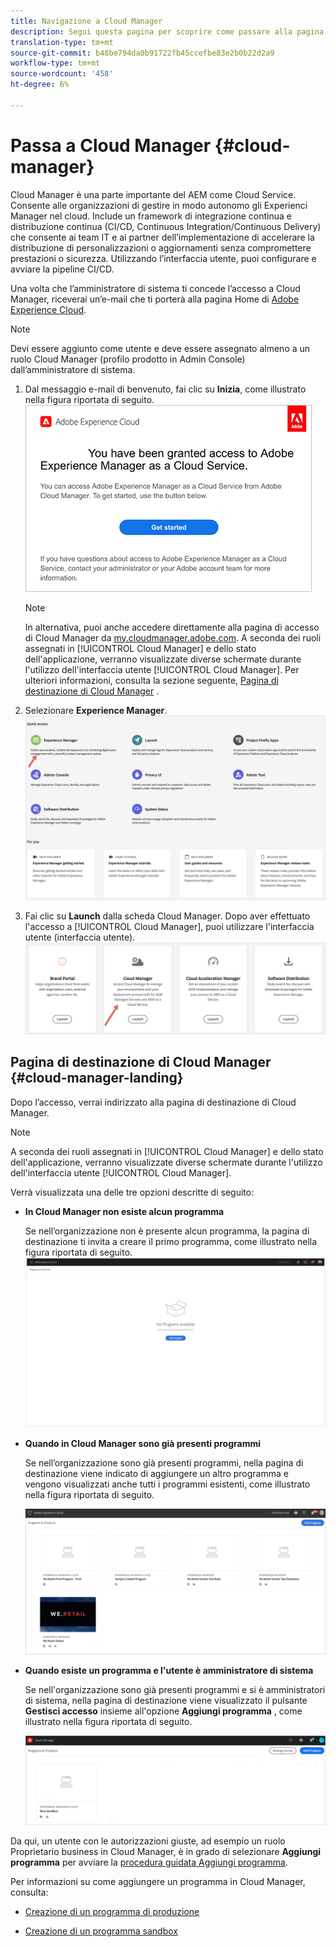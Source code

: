 ```yaml
---
title: Navigazione a Cloud Manager
description: Segui questa pagina per scoprire come passare alla pagina di destinazione di Cloud Manager
translation-type: tm+mt
source-git-commit: b48be794da0b91722fb45ccefbe83e2b0b22d2a9
workflow-type: tm+mt
source-wordcount: '458'
ht-degree: 6%

---
```



# Passa a Cloud Manager {#cloud-manager}

Cloud Manager è una parte importante del AEM come Cloud Service. Consente alle organizzazioni di gestire in modo autonomo gli Experienci Manager nel cloud. Include un framework di integrazione continua e distribuzione continua (CI/CD, Continuous Integration/Continuous Delivery) che consente ai team IT e ai partner dell’implementazione di accelerare la distribuzione di personalizzazioni o aggiornamenti senza compromettere prestazioni o sicurezza. Utilizzando l’interfaccia utente, puoi configurare e avviare la pipeline CI/CD.

Una volta che l’amministratore di sistema ti concede l’accesso a Cloud Manager, riceverai un’e-mail che ti porterà alla pagina Home di [Adobe Experience Cloud](https://experience.adobe.com).

>[!NOTE]
>Devi essere aggiunto come utente e deve essere assegnato almeno a un ruolo Cloud Manager (profilo prodotto in Admin Console) dall’amministratore di sistema.

1. Dal messaggio e-mail di benvenuto, fai clic su **Inizia**, come illustrato nella figura riportata di seguito.
   ![](/help/onboarding/what-is-required/assets/get-started-email.png)

   >[!NOTE]
   >In alternativa, puoi anche accedere direttamente alla pagina di accesso di Cloud Manager da [my.cloudmanager.adobe.com](https://my.cloudmanager.adobe.com/). A seconda dei ruoli assegnati in [!UICONTROL Cloud Manager] e dello stato dell&#39;applicazione, verranno visualizzate diverse schermate durante l&#39;utilizzo dell&#39;interfaccia utente [!UICONTROL Cloud Manager]. Per ulteriori informazioni, consulta la sezione seguente, [Pagina di destinazione di Cloud Manager](#cloud-manager-landing) .

1. Selezionare **Experience Manager**.
   ![](/help/onboarding/getting-access-to-aem-in-cloud/assets/landing-page1.png)

1. Fai clic su **Launch** dalla scheda Cloud Manager. Dopo aver effettuato l&#39;accesso a [!UICONTROL Cloud Manager], puoi utilizzare l&#39;interfaccia utente (interfaccia utente).
   ![](/help/onboarding/getting-access-to-aem-in-cloud/assets/landing-page2.png)


## Pagina di destinazione di Cloud Manager {#cloud-manager-landing}

Dopo l’accesso, verrai indirizzato alla pagina di destinazione di Cloud Manager.

>[!NOTE]
>A seconda dei ruoli assegnati in [!UICONTROL Cloud Manager] e dello stato dell&#39;applicazione, verranno visualizzate diverse schermate durante l&#39;utilizzo dell&#39;interfaccia utente [!UICONTROL Cloud Manager].

Verrà visualizzata una delle tre opzioni descritte di seguito:

* **In Cloud Manager non esiste alcun programma**

   Se nell’organizzazione non è presente alcun programma, la pagina di destinazione ti invita a creare il primo programma, come illustrato nella figura riportata di seguito.
   ![](/help/onboarding/getting-access-to-aem-in-cloud/assets/first_timelogin0.png)

* **Quando in Cloud Manager sono già presenti programmi**

   Se nell’organizzazione sono già presenti programmi, nella pagina di destinazione viene indicato di aggiungere un altro programma e vengono visualizzati anche tutti i programmi esistenti, come illustrato nella figura riportata di seguito.

   ![](/help/onboarding/getting-access-to-aem-in-cloud/assets/first_timelogin1.png)

* **Quando esiste un programma e l&#39;utente è amministratore di sistema**

   Se nell&#39;organizzazione sono già presenti programmi e si è amministratori di sistema, nella pagina di destinazione viene visualizzato il pulsante **Gestisci accesso** insieme all&#39;opzione **Aggiungi programma** , come illustrato nella figura riportata di seguito.

   ![](/help/onboarding/getting-access-to-aem-in-cloud/assets/admin-console-4.png)

Da qui, un utente con le autorizzazioni giuste, ad esempio un ruolo Proprietario business in Cloud Manager, è in grado di selezionare **Aggiungi programma** per avviare la [procedura guidata Aggiungi programma](https://experienceleague.adobe.com/docs/experience-manager-cloud-service/onboarding/getting-access/production-programs/creating-production-program.html?lang=en#getting-access).

Per informazioni su come aggiungere un programma in Cloud Manager, consulta:

* [Creazione di un programma di produzione](/help/onboarding/getting-access-to-aem-in-cloud/creating-production-program.md)

* [Creazione di un programma sandbox](/help/onboarding/getting-access-to-aem-in-cloud/creating-sandbox-program.md)